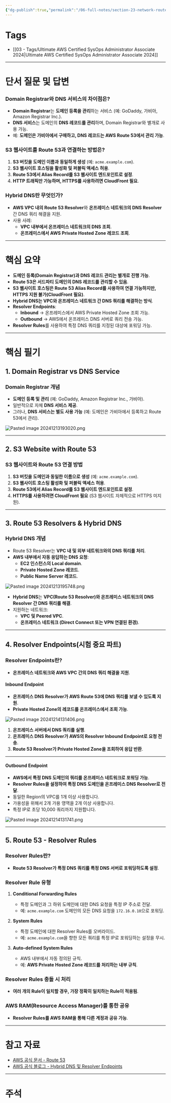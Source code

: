 ```yaml
---
{"dg-publish":true,"permalink":"/06-full-notes/section-23-network-route53-3rd-party-domains-and-route-53/","noteIcon":""}
---
```


# Tags
- [[03 - Tags/Ultimate AWS Certified SysOps Administrator Associate 2024\|Ultimate AWS Certified SysOps Administrator Associate 2024]]
---
# 단서 질문 및 답변

### **Domain Registrar와 DNS 서비스의 차이점은?**
- **Domain Registrar**는 **도메인 등록을 관리**하는 서비스 (예: GoDaddy, 가비아, Amazon Registrar Inc.).
- **DNS 서비스**는 도메인의 **DNS 레코드를 관리**하며, Domain Registrar와 별개로 사용 가능.
- 예: **도메인은 가비아에서 구매하고, DNS 레코드는 AWS Route 53에서 관리 가능**.

### **S3 웹사이트를 Route 53과 연결하는 방법은?**
1. **S3 버킷을 도메인 이름과 동일하게 생성** (예: `acme.example.com`).
2. **S3 웹사이트 호스팅을 활성화 및 퍼블릭 액세스 허용**.
3. **Route 53에서 Alias Record를 S3 웹사이트 엔드포인트로 설정**.
4. **HTTP 트래픽만 가능하며, HTTPS를 사용하려면 CloudFront 필요**.

### **Hybrid DNS란 무엇인가?**
- **AWS VPC 내의 Route 53 Resolver**와 **온프레미스 네트워크의 DNS Resolver** 간 DNS 쿼리 해결을 지원.
- 사용 사례:
  - **VPC 내부에서 온프레미스 네트워크의 DNS 조회**.
  - **온프레미스에서 AWS Private Hosted Zone 레코드 조회**.

---
# 핵심 요약
- **도메인 등록(Domain Registrar)과 DNS 레코드 관리는 별개로 진행 가능**.
- **Route 53은 서드파티 도메인의 DNS 레코드를 관리할 수 있음**.
- **S3 웹사이트 호스팅은 Route 53 Alias Record를 사용하여 연결 가능하지만, HTTPS 지원 불가(CloudFront 필요)**.
- **Hybrid DNS는 VPC와 온프레미스 네트워크 간 DNS 쿼리를 해결하는 방식**.
- **Resolver Endpoints**:
  - **Inbound** → 온프레미스에서 AWS Private Hosted Zone 조회 가능.
  - **Outbound** → AWS에서 온프레미스 DNS 서버로 쿼리 전송 가능.
- **Resolver Rules**를 사용하여 특정 DNS 쿼리를 지정된 대상에 포워딩 가능.

---
# 핵심 필기

## **1. Domain Registrar vs DNS Service**
### **Domain Registrar 개념**
- **도메인 등록 및 관리** (예: GoDaddy, Amazon Registrar Inc., 가비아).
- 일반적으로 자체 **DNS 서비스 제공**.
- 그러나, **DNS 서비스는 별도 사용 가능** (예: 도메인은 가비아에서 등록하고 Route 53에서 관리).

![Pasted image 20241213193020.png](/img/user/image/Pasted%20image%2020241213193020.png)

---

## **2. S3 Website with Route 53**
### **S3 웹사이트와 Route 53 연결 방법**
1. **S3 버킷을 도메인과 동일한 이름으로 생성** (예: `acme.example.com`).
2. **S3 웹사이트 호스팅 활성화 및 퍼블릭 액세스 허용**.
3. **Route 53에서 Alias Record를 S3 웹사이트 엔드포인트로 설정**.
4. **HTTPS를 사용하려면 CloudFront 필요** (S3 웹사이트 자체적으로 HTTPS 미지원).

---

## **3. Route 53 Resolvers & Hybrid DNS**
### **Hybrid DNS 개념**
- Route 53 Resolver는 **VPC 내 및 외부 네트워크와의 DNS 쿼리를 처리**.
- **AWS 내부에서 자동 응답하는 DNS 요청**:
  - **EC2 인스턴스의 Local domain**.
  - **Private Hosted Zone 레코드**.
  - **Public Name Server 레코드**.

![Pasted image 20241213195748.png](/img/user/image/Pasted%20image%2020241213195748.png)

- **Hybrid DNS**는 **VPC(Route 53 Resolver)와 온프레미스 네트워크의 DNS Resolver 간 DNS 쿼리를 해결**.
- 지원하는 네트워크:
  - **VPC 및 Peered VPC**.
  - **온프레미스 네트워크 (Direct Connect 또는 VPN 연결된 환경)**.

---

## **4. Resolver Endpoints(시험 중요 파트)**
### **Resolver Endpoints란?**
- **온프레미스 네트워크와 AWS VPC 간의 DNS 쿼리 해결을 지원**.

#### **Inbound Endpoint**
- **온프레미스 DNS Resolver가 AWS Route 53에 DNS 쿼리를 보낼 수 있도록 지원**.
- **Private Hosted Zone의 레코드를 온프레미스에서 조회 가능**.

![Pasted image 20241214131406.png](/img/user/image/Pasted%20image%2020241214131406.png)

1. **온프레미스 서버에서 DNS 쿼리를 실행**.
2. **온프레미스 DNS Resolver가 AWS의 Resolver Inbound Endpoint로 요청 전송**.
3. **Route 53 Resolver가 Private Hosted Zone을 조회하여 응답 반환**.

---

#### **Outbound Endpoint**
- **AWS에서 특정 DNS 도메인의 쿼리를 온프레미스 네트워크로 포워딩 가능**.
- **Resolver Rules을 설정하여 특정 DNS 도메인을 온프레미스 DNS Resolver로 전달**.
- 동일한 Region의 VPC를 1개 이상 사용합니다.
- 가용성을 위해서 2개 가용 영역을 2개 이상 사용합니다.
- 특정 IP로 초당 10,000 쿼리까지 지원합니다.

![Pasted image 20241214131741.png](/img/user/image/Pasted%20image%2020241214131741.png)

---

## **5. Route 53 - Resolver Rules**
### **Resolver Rules란?**
- **Route 53 Resolver가 특정 DNS 쿼리를 특정 DNS 서버로 포워딩하도록 설정**.

### **Resolver Rule 유형**
1. **Conditional Forwarding Rules**
   - 특정 도메인과 그 하위 도메인에 대한 DNS 요청을 특정 IP 주소로 전달.
   - 예: `acme.example.com` 도메인의 모든 DNS 요청을 `172.16.0.10`으로 포워딩.

2. **System Rules**
   - 특정 도메인에 대한 Resolver Rules를 오버라이드.
   - 예: `acme.example.com`을 향한 모든 쿼리를 특정 IP로 포워딩하는 설정을 무시.

3. **Auto-defined System Rules**
   - AWS 내부에서 자동 정의된 규칙.
   - 예: **AWS Private Hosted Zone 레코드를 처리하는 내부 규칙**.

### **Resolver Rules 충돌 시 처리**
- **여러 개의 Rule이 일치할 경우, 가장 정확히 일치하는 Rule이 적용됨**.

### **AWS RAM(Resource Access Manager)를 통한 공유**
- **Resolver Rules를 AWS RAM을 통해 다른 계정과 공유 가능**.

---
# 참고 자료
- [AWS 공식 문서 - Route 53](https://docs.aws.amazon.com/route53/)  
- [AWS 공식 블로그 - Hybrid DNS 및 Resolver Endpoints](https://aws.amazon.com/blogs/)  

---
# 주석